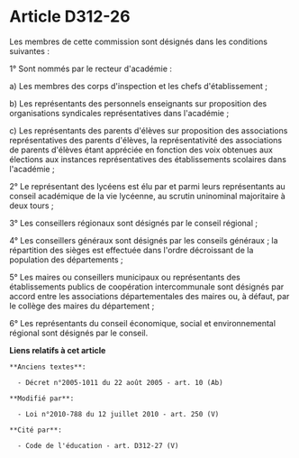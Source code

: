 # Article D312-26

Les membres de cette commission sont désignés dans les conditions suivantes : 

1° Sont nommés par le recteur d'académie : 

a) Les membres des corps d'inspection et les chefs d'établissement ; 

b) Les représentants des personnels enseignants sur proposition des organisations syndicales représentatives dans
l'académie ; 

c) Les représentants des parents d'élèves sur proposition des associations représentatives des parents d'élèves, la
représentativité des associations de parents d'élèves étant appréciée en fonction des voix obtenues aux élections aux
instances représentatives des établissements scolaires dans l'académie ; 

2° Le représentant des lycéens est élu par et parmi leurs représentants au conseil académique de la vie lycéenne, au scrutin
uninominal majoritaire à deux tours ; 

3° Les conseillers régionaux sont désignés par le conseil régional ; 

4° Les conseillers généraux sont désignés par les conseils généraux ; la répartition des sièges est effectuée dans l'ordre
décroissant de la population des départements ; 

5° Les maires ou conseillers municipaux ou représentants des établissements publics de coopération intercommunale sont
désignés par accord entre les associations départementales des maires ou, à défaut, par le collège des maires du
département ; 

6° Les représentants du    conseil économique, social et environnemental régional sont désignés par le conseil.

**Liens relatifs à cet article**

	**Anciens textes**:

	  - Décret n°2005-1011 du 22 août 2005 - art. 10 (Ab)

	**Modifié par**:

	  - Loi n°2010-788 du 12 juillet 2010 - art. 250 (V)

	**Cité par**:

	  - Code de l'éducation - art. D312-27 (V)
